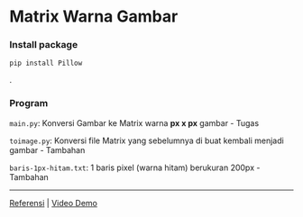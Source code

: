 # Matrix Warna Gambar

### Install package
```
pip install Pillow
```

.
### Program

`main.py`: Konversi Gambar ke Matrix warna **px x px** gambar - Tugas

`toimage.py`: Konversi file Matrix yang sebelumnya di buat kembali menjadi gambar - Tambahan

`baris-1px-hitam.txt`: 1 baris pixel (warna hitam) berukuran 200px - Tambahan

---

[Referensi](https://github.com/joaomota59/conversorDeImagem) | [Video Demo](https://sl.unsrat.ac.id/Demo1PengolahanCitra_yeftaasyel)
